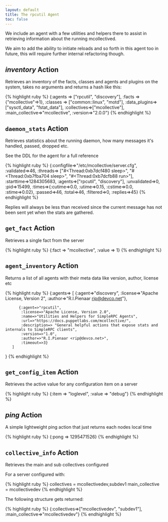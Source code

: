 ```yaml
---
layout: default
title: The rpcutil Agent
toc: false
---
```


We include an agent with a few utilities and helpers there to assist in retrieving information about the running mcollectived.

We aim to add the ability to initiate reloads and so forth in this agent too in future, this
will require further internal refactoring though.

## _inventory_ Action

Retrieves an inventory of the facts, classes and agents and plugins on the system, takes no arguments
and returns a hash like this:

{% highlight ruby %}
{:agents   => ["rpcutil", "discovery"],
 :facts     => {"mcollective"=>1},
 :classes   => ["common::linux", "motd"],
 :data_plugins=>["sysctl_data", "fstat_data"],
 :collectives=>["mcollective"],
 :main_collective=>"mcollective",
 :version=>"2.0.0"}
{% endhighlight %}

## `daemon_stats` Action

Retrieves statistics about the running daemon, how many messages it's handled, passed, dropped etc.

See the DDL for the agent for a full reference

{% highlight ruby %}
{:configfile=>"/etc/mcollective/server.cfg",
 :validated=>46,
 :threads=>      ["#<Thread:0xb7dcf480 sleep>",
                  "#<Thread:0xb7fba704 sleep>",
                  "#<Thread:0xb7dcfb88 run>"],
 :starttime=>1284305683,
 :agents=>["rpcutil", "discovery"],
 :unvalidated=>0,
 :pid=>15499,
 :times=>{:cutime=>0.0, :utime=>0.15, :cstime=>0.0, :stime=>0.02},
 :passed=>46,
 :total=>46,
 :filtered=>0,
 :replies=>45}
{% endhighlight %}

Replies will always be less than received since the current message has not been sent yet when the stats are gathered.

## `get_fact` Action

Retrieves a single fact from the server

{% highlight ruby %}
{:fact   => "mcollective",
 :value  => 1}
{% endhighlight %}

## `agent_inventory` Action

Returns a list of all agents with their meta data like version, author, license etc

{% highlight ruby %}
{:agents=> [
              {:agent=>"discovery",
	       :license=>"Apache License, Version 2",
	       :author=>"R.I.Pienaar <rip@devco.net>"},

	      {:agent=>"rpcutil",
	       :license=>"Apache License, Version 2.0",
	       :name=>"Utilities and Helpers for SimpleRPC Agents",
	       :url=>"https://docs.puppetlabs.com/mcollective/",
	       :description=> "General helpful actions that expose stats and internals to SimpleRPC clients",
	       :version=>"1.0",
	       :author=>"R.I.Pienaar <rip@devco.net>",
	       :timeout=>3}
	   ]
}
{% endhighlight %}

## `get_config_item` Action

Retrieves the active value for any configuration item on a server

{% highlight ruby %}
{:item   => "loglevel",
 :value  => "debug"}
{% endhighlight %}

## _ping_ Action

A simple lightweight ping action that just returns each nodes local time

{% highlight ruby %}
{:pong   => 1295471526}
{% endhighlight %}

## `collective_info` Action

Retrieves the main and sub collectives configured

For a server configured with:

{% highlight ruby %}
collectives = mcollectivedev,subdev1
main_collective = mcollectivedev
{% endhighlight %}

The following structure gets returned:

{% highlight ruby %}
{:collectives=>["mcollectivedev", "subdev1"],
 :main_collective=>"mcollectivedev"}
{% endhighlight %}
